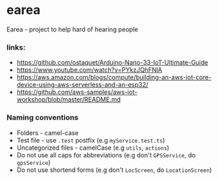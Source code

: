 # earea
Earea - project to help hard of hearing people

### links:
* https://github.com/ostaquet/Arduino-Nano-33-IoT-Ultimate-Guide
* https://www.youtube.com/watch?v=PYkzJQhFNlA
* https://aws.amazon.com/blogs/compute/building-an-aws-iot-core-device-using-aws-serverless-and-an-esp32/
* https://github.com/aws-samples/aws-iot-workshop/blob/master/README.md

### Naming conventions
* Folders - camel-case
* Test file - use `.test` postfix (e.g `myService.test.ts`)
* Uncategorized files - camelCase (e.g `utils`, `actions`)
* Do not use all caps for abbreviations (e.g don't `GPSService`, do `gpsService`)
* Do not use shortend forms (e.g don't `LocScreen`, do `LocationScreen`)
